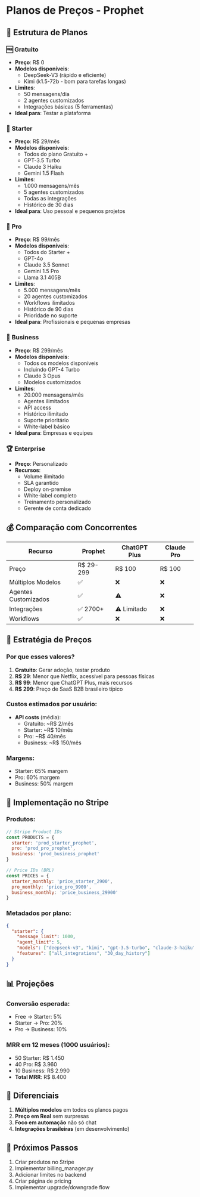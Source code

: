 # Planos de Preços - Prophet

## 💎 Estrutura de Planos

### 🆓 **Gratuito**
- **Preço**: R$ 0
- **Modelos disponíveis**:
  - DeepSeek-V3 (rápido e eficiente)
  - Kimi (k1.5-72b - bom para tarefas longas)
- **Limites**:
  - 50 mensagens/dia
  - 2 agentes customizados
  - Integrações básicas (5 ferramentas)
- **Ideal para**: Testar a plataforma

### 🚀 **Starter**
- **Preço**: R$ 29/mês
- **Modelos disponíveis**:
  - Todos do plano Gratuito +
  - GPT-3.5 Turbo
  - Claude 3 Haiku
  - Gemini 1.5 Flash
- **Limites**:
  - 1.000 mensagens/mês
  - 5 agentes customizados
  - Todas as integrações
  - Histórico de 30 dias
- **Ideal para**: Uso pessoal e pequenos projetos

### 💼 **Pro**
- **Preço**: R$ 99/mês
- **Modelos disponíveis**:
  - Todos do Starter +
  - GPT-4o
  - Claude 3.5 Sonnet
  - Gemini 1.5 Pro
  - Llama 3.1 405B
- **Limites**:
  - 5.000 mensagens/mês
  - 20 agentes customizados
  - Workflows ilimitados
  - Histórico de 90 dias
  - Prioridade no suporte
- **Ideal para**: Profissionais e pequenas empresas

### 🏢 **Business**
- **Preço**: R$ 299/mês
- **Modelos disponíveis**:
  - Todos os modelos disponíveis
  - Incluindo GPT-4 Turbo
  - Claude 3 Opus
  - Modelos customizados
- **Limites**:
  - 20.000 mensagens/mês
  - Agentes ilimitados
  - API access
  - Histórico ilimitado
  - Suporte prioritário
  - White-label básico
- **Ideal para**: Empresas e equipes

### 🏆 **Enterprise**
- **Preço**: Personalizado
- **Recursos**:
  - Volume ilimitado
  - SLA garantido
  - Deploy on-premise
  - White-label completo
  - Treinamento personalizado
  - Gerente de conta dedicado

## 💰 Comparação com Concorrentes

| Recurso | Prophet | ChatGPT Plus | Claude Pro |
|---------|---------|--------------|------------|
| Preço | R$ 29-299 | R$ 100 | R$ 100 |
| Múltiplos Modelos | ✅ | ❌ | ❌ |
| Agentes Customizados | ✅ | ⚠️ | ❌ |
| Integrações | ✅ 2700+ | ⚠️ Limitado | ❌ |
| Workflows | ✅ | ❌ | ❌ |

## 🎯 Estratégia de Preços

### Por que esses valores?
1. **Gratuito**: Gerar adoção, testar produto
2. **R$ 29**: Menor que Netflix, acessível para pessoas físicas
3. **R$ 99**: Menor que ChatGPT Plus, mais recursos
4. **R$ 299**: Preço de SaaS B2B brasileiro típico

### Custos estimados por usuário:
- **API costs** (média):
  - Gratuito: ~R$ 2/mês
  - Starter: ~R$ 10/mês
  - Pro: ~R$ 40/mês
  - Business: ~R$ 150/mês

### Margens:
- Starter: 65% margem
- Pro: 60% margem
- Business: 50% margem

## 🔧 Implementação no Stripe

### Produtos:
```javascript
// Stripe Product IDs
const PRODUCTS = {
  starter: 'prod_starter_prophet',
  pro: 'prod_pro_prophet',
  business: 'prod_business_prophet'
}

// Price IDs (BRL)
const PRICES = {
  starter_monthly: 'price_starter_2900',
  pro_monthly: 'price_pro_9900',
  business_monthly: 'price_business_29900'
}
```

### Metadados por plano:
```json
{
  "starter": {
    "message_limit": 1000,
    "agent_limit": 5,
    "models": ["deepseek-v3", "kimi", "gpt-3.5-turbo", "claude-3-haiku"],
    "features": ["all_integrations", "30_day_history"]
  }
}
```

## 📊 Projeções

### Conversão esperada:
- Free → Starter: 5%
- Starter → Pro: 20%
- Pro → Business: 10%

### MRR em 12 meses (1000 usuários):
- 50 Starter: R$ 1.450
- 40 Pro: R$ 3.960
- 10 Business: R$ 2.990
- **Total MRR**: R$ 8.400

## 🚀 Diferenciais

1. **Múltiplos modelos** em todos os planos pagos
2. **Preço em Real** sem surpresas
3. **Foco em automação** não só chat
4. **Integrações brasileiras** (em desenvolvimento)

## 📝 Próximos Passos

1. Criar produtos no Stripe
2. Implementar billing_manager.py
3. Adicionar limites no backend
4. Criar página de pricing
5. Implementar upgrade/downgrade flow